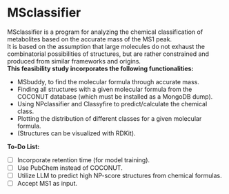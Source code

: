 # MSclassifier
MSclassifier is a program for analyzing the chemical classification of metabolites based on the accurate mass of the MS1 peak.
</br>
It is based on the assumption that large molecules do not exhaust the combinatorial possibilities of structures, but are rather constrained and produced from similar frameworks and origins.
</br>
**This feasibility study incorporates the following functionalities:**
</br>
- MSbuddy, to find the molecular formula through accurate mass.
- Finding all structures with a given molecular formula from the COCONUT database (which must be installed as a MongoDB dump).
- Using NPclassifier and Classyfire to predict/calculate the chemical class.
- Plotting the distribution of different classes for a given molecular formula.
- (Structures can be visualized with RDKit).

**To-Do List:**
</br>
- [ ] Incorporate retention time (for model training). 
- [ ] Use PubChem instead of COCONUT.
- [ ]  Utilize LLM to predict high NP-score structures from chemical formulas.
- [ ]  Accept MS1 as input.